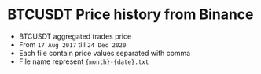 # BTCUSDT Price history from Binance

- BTCUSDT aggregated trades price
- From `17 Aug 2017` till `24 Dec 2020`
- Each file contain price values separated with comma
- File name represent `{month}-{date}.txt`
